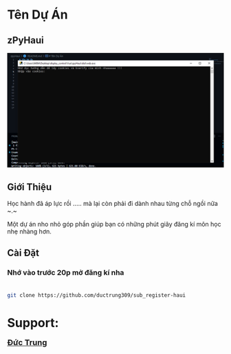 # Tên Dự Án

<h2>zPyHaui</h2>

![Ảnh chụp màn hình](./img/title.png)

## Giới Thiệu

Học hành đã áp lực rồi ..... mà lại còn phải đi dành nhau từng chỗ ngồi nữa ~.~

Một dự án nho nhỏ góp phần giúp bạn có những phút giây đăng kí môn học nhẹ nhàng hơn.

## Cài Đặt

<h3>Nhớ vào trước 20p mở đăng kí nha</h3>

```bash

git clone https://github.com/ductrung309/sub_register-haui

```

# Support:

<a href="https://facebook.com/TrungWarlord" style="font-weight: bold; font-size: large">Đức Trung</a>
